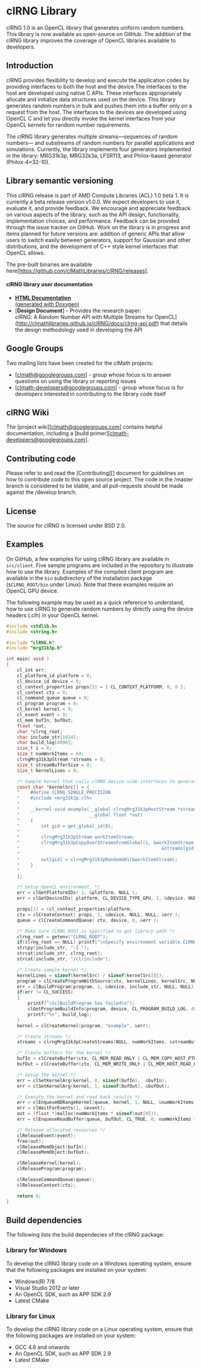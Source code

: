 ﻿# clRNG Library

clRNG 1.0 is an OpenCL library that generates uniform random numbers. This library is
now available as open-source on GitHub. The addition of the clRNG library improves the 
coverage of OpenCL libraries available to developers.


## Introduction

clRNG provides flexibility to develop and execute the application codes by providing 
interfaces to both the host and the device.The interfaces to the host are developed using 
native C APIs. These interfaces appropriately allocate and initialize data structures 
used on the device. This library generates random numbers in bulk and pushes them into 
a buffer only on a request from the host. The interfaces to the devices are developed 
using OpenCL C and let you directly invoke the kernel interfaces from your OpenCL kernels 
for random number requirements. 

The clRNG library generates multiple streams—sequences of random numbers— and substreams 
of random numbers for parallel applications and simulations. Currently, the library 
implements four generators implemented in the library: MRG31k3p, MRG32k3a, LFSR113, and 
Philox-based generator (Philox-4×32-10). 

## Library semantic versioning

This clRNG release is part of AMD Compute Libraries (ACL) 1.0 beta 1. It is currently a 
beta release version v1.0.0. We expect developers to use it, evaluate it, and provide 
feedback. We encourage and appreciate feedback on various aspects of the library, such 
as the API design, functionality, implementation choices, and performance. Feedback 
can be provided through the issue tracker on GitHub. Work on the library is in 
progress and items planned for future versions are: addition of generic APIs that allow 
users to switch easily between generators, support for Gaussian and other distributions, 
and the development of C++ style kernel interfaces that OpenCL allows.

The pre-built binaries are available here[https://github.com/clMathLibraries/clRNG/releases].

#### clRNG library user documentation

- [**HTML Documentation**  
  (generated with Doxygen)](http://clmathlibraries.github.io/clRNG/htmldocs/index.html)
- [**Design Document**] - Provides the research paper:  
  *clRNG*: A Random Number API with Multiple Streams for OpenCL](http://clmathlibraries.github.io/clRNG/docs/clrng-api.pdf)
that details the design methodology used in developing the API

## Google Groups

Two mailing lists have been created for the clMath projects:

-	[clmath@googlegroups.com] - group whose focus is to answer questions on using the library or reporting issues
-	[clmath-developers@googlegroups.com] - group whose focus is for developers interested in contributing to the 
library code itself


## clRNG Wiki

The [project wiki][clmath@googlegroups.com] contains helpful documentation, including a [build primer][clmath-developers@googlegroups.com].



## Contributing code

Please refer to and read the [Contributing][] document for guidelines on how to contribute code to this open 
source project. The code in the /master branch is considered to be stable, and all pull-requests should 
be made against the /develop branch.


## License

The source for clRNG is licensed under BSD 2.0. 


## Examples

On GitHub, a few examples for using clRNG library are available in `src/client`. Five sample programs are 
included in the repository to illustrate how to use the library. Examples of the compiled client program 
are available in the `bin` subdirectory of the installation package (`$CLRNG_ROOT/bin` under Linux). Note 
that these examples require an OpenCL GPU device. 

The following example may be used as a quick reference to understand, how to use clRNG to generate random 
numbers by directly using the device headers (.clh) in your OpenCL kernel.

```c
#include <stdlib.h>
#include <string.h>

#include "clRNG.h"
#include "mrg31k3p.h"

int main( void )
{
    cl_int err;
    cl_platform_id platform = 0;
    cl_device_id device = 0;
    cl_context_properties props[3] = { CL_CONTEXT_PLATFORM, 0, 0 };
    cl_context ctx = 0;
    cl_command_queue queue = 0;
    cl_program program = 0;
    cl_kernel kernel = 0;
    cl_event event = 0;
    cl_mem bufIn, bufOut;
    float *out;
    char *clrng_root;
    char include_str[1024];
    char build_log[4096];
    size_t i = 0;
    size_t numWorkItems = 64;
    clrngMrg31k3pStream *streams = 0;
    size_t streamBufferSize = 0;
    size_t kernelLines = 0;

    /* Sample kernel that calls clRNG device-side interfaces to generate random numbers */
    const char *kernelSrc[] = {
    "    #define CLRNG_SINGLE_PRECISION                                   \n",
    "    #include <mrg31k3p.clh>                                          \n",
    "                                                                     \n",
    "    __kernel void example(__global clrngMrg31k3pHostStream *streams, \n",
    "                          __global float *out)                       \n",
    "    {                                                                \n",
    "        int gid = get_global_id(0);                                  \n",
    "                                                                     \n",
    "        clrngMrg31k3pStream workItemStream;                          \n",
    "        clrngMrg31k3pCopyOverStreamsFromGlobal(1, &workItemStream,   \n",
    "                                                     &streams[gid]); \n",
    "                                                                     \n",
    "        out[gid] = clrngMrg31k3pRandomU01(&workItemStream);          \n",
    "    }                                                                \n",
    "                                                                     \n",
    };

    /* Setup OpenCL environment. */
    err = clGetPlatformIDs( 1, &platform, NULL );
    err = clGetDeviceIDs( platform, CL_DEVICE_TYPE_GPU, 1, &device, NULL );

    props[1] = (cl_context_properties)platform;
    ctx = clCreateContext( props, 1, &device, NULL, NULL, &err );
    queue = clCreateCommandQueue( ctx, device, 0, &err );

    /* Make sure CLRNG_ROOT is specified to get library path */
    clrng_root = getenv("CLRNG_ROOT");
    if(clrng_root == NULL) printf("\nSpecify environment variable CLRNG_ROOT as described\n");
    strcpy(include_str, "-I ");
    strcat(include_str, clrng_root);
    strcat(include_str, "/cl/include");

    /* Create sample kernel */
    kernelLines = sizeof(kernelSrc) / sizeof(kernelSrc[0]);
    program = clCreateProgramWithSource(ctx, kernelLines, kernelSrc, NULL, &err);
    err = clBuildProgram(program, 1, &device, include_str, NULL, NULL);
    if(err != CL_SUCCESS)
    {
        printf("\nclBuildProgram has failed\n");
        clGetProgramBuildInfo(program, device, CL_PROGRAM_BUILD_LOG, 4096, build_log, NULL);
        printf("%s", build_log);
    }
    kernel = clCreateKernel(program, "example", &err);

    /* Create streams */
    streams = clrngMrg31k3pCreateStreams(NULL, numWorkItems, &streamBufferSize, (clrngStatus *)&err);

    /* Create buffers for the kernel */
    bufIn = clCreateBuffer(ctx, CL_MEM_READ_ONLY | CL_MEM_COPY_HOST_PTR, streamBufferSize, streams, &err);
    bufOut = clCreateBuffer(ctx, CL_MEM_WRITE_ONLY | CL_MEM_HOST_READ_ONLY, numWorkItems * sizeof(cl_float), NULL, &err);

    /* Setup the kernel */
    err = clSetKernelArg(kernel, 0, sizeof(bufIn),  &bufIn);
    err = clSetKernelArg(kernel, 1, sizeof(bufOut), &bufOut);

    /* Execute the kernel and read back results */
    err = clEnqueueNDRangeKernel(queue, kernel, 1, NULL, &numWorkItems, NULL, 0, NULL, &event);
    err = clWaitForEvents(1, &event);
    out = (float *)malloc(numWorkItems * sizeof(out[0]));
    err = clEnqueueReadBuffer(queue, bufOut, CL_TRUE, 0, numWorkItems * sizeof(out[0]), out, 0, NULL, NULL);

    /* Release allocated resources */
    clReleaseEvent(event);
    free(out);
    clReleaseMemObject(bufIn);
    clReleaseMemObject(bufOut);

    clReleaseKernel(kernel);
    clReleaseProgram(program);

    clReleaseCommandQueue(queue);
    clReleaseContext(ctx);

    return 0;
}
```

## Build dependencies

The following lists the build dependecies of the clRNG package:

### Library for Windows

To develop the clRNG library code on a Windows operating system, ensure that the 
following packages are installed on your system:

- Windows(R) 7/8
- Visual Studio 2012 or later
- An OpenCL SDK, such as APP SDK 2.9
- Latest CMake

### Library for Linux

To develop the clRNG library code on a Linux operating system, ensure that the 
following packages are installed on your system:

- GCC 4.6 and onwards
- An OpenCL SDK, such as APP SDK 2.9
- Latest CMake



